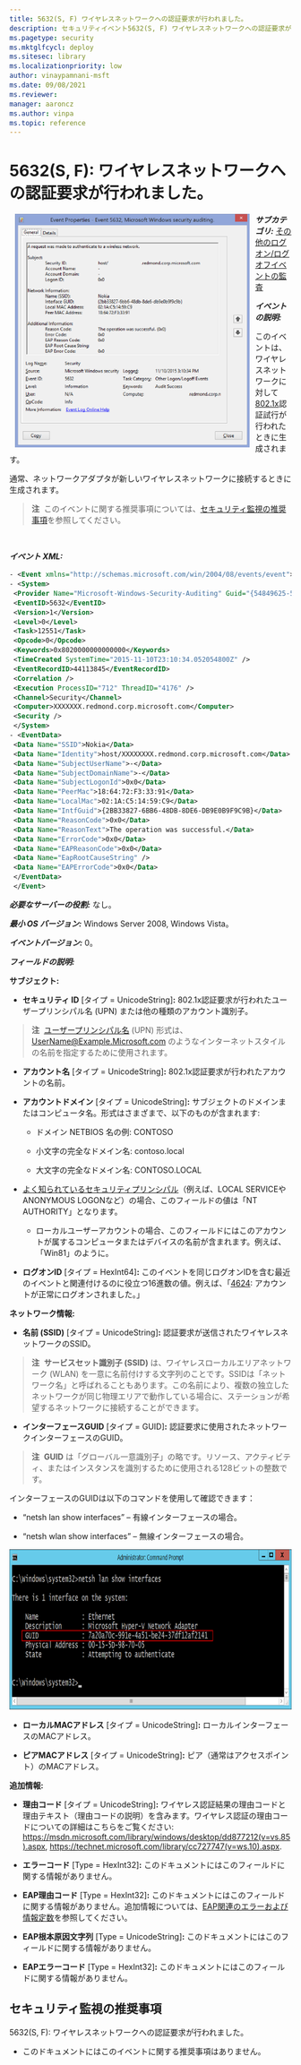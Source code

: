 ```yaml
---
title: 5632(S, F) ワイヤレスネットワークへの認証要求が行われました。
description: セキュリティイベント5632(S, F) ワイヤレスネットワークへの認証要求が行われましたについて説明します。
ms.pagetype: security
ms.mktglfcycl: deploy
ms.sitesec: library
ms.localizationpriority: low
author: vinaypamnani-msft
ms.date: 09/08/2021
ms.reviewer: 
manager: aaroncz
ms.author: vinpa
ms.topic: reference
---
```


# 5632(S, F): ワイヤレスネットワークへの認証要求が行われました。


<img src="images/event-5632.png" alt="Event 5632 illustration" width="419" height="417" hspace="10" align="left" />

***サブカテゴリ:***&nbsp;[その他のログオン/ログオフイベントの監査](audit-other-logonlogoff-events.md)

***イベントの説明:***

このイベントは、ワイヤレスネットワークに対して[802.1x](/previous-versions/windows/it-pro/windows-server-2012-R2-and-2012/hh831831(v=ws.11))認証試行が行われたときに生成されます。

通常、ネットワークアダプタが新しいワイヤレスネットワークに接続するときに生成されます。

> **注**&nbsp;&nbsp;このイベントに関する推奨事項については、[セキュリティ監視の推奨事項](#security-monitoring-recommendations)を参照してください。

<br clear="all">

***イベント XML:***
```xml
- <Event xmlns="http://schemas.microsoft.com/win/2004/08/events/event">
- <System>
 <Provider Name="Microsoft-Windows-Security-Auditing" Guid="{54849625-5478-4994-A5BA-3E3B0328C30D}" />
 <EventID>5632</EventID>
 <Version>1</Version>
 <Level>0</Level>
 <Task>12551</Task>
 <Opcode>0</Opcode>
 <Keywords>0x8020000000000000</Keywords>
 <TimeCreated SystemTime="2015-11-10T23:10:34.052054800Z" />
 <EventRecordID>44113845</EventRecordID>
 <Correlation />
 <Execution ProcessID="712" ThreadID="4176" />
 <Channel>Security</Channel>
 <Computer>XXXXXXX.redmond.corp.microsoft.com</Computer>
 <Security />
 </System>
- <EventData>
 <Data Name="SSID">Nokia</Data>
 <Data Name="Identity">host/XXXXXXXX.redmond.corp.microsoft.com</Data>
 <Data Name="SubjectUserName">-</Data>
 <Data Name="SubjectDomainName">-</Data>
 <Data Name="SubjectLogonId">0x0</Data>
 <Data Name="PeerMac">18:64:72:F3:33:91</Data>
 <Data Name="LocalMac">02:1A:C5:14:59:C9</Data>
 <Data Name="IntfGuid">{2BB33827-6BB6-48DB-8DE6-DB9E0B9F9C9B}</Data>
 <Data Name="ReasonCode">0x0</Data>
 <Data Name="ReasonText">The operation was successful.</Data>
 <Data Name="ErrorCode">0x0</Data>
 <Data Name="EAPReasonCode">0x0</Data>
 <Data Name="EapRootCauseString" />
 <Data Name="EAPErrorCode">0x0</Data>
 </EventData>
 </Event>
```

***必要なサーバーの役割:*** なし。

***最小 OS バージョン:*** Windows Server 2008, Windows Vista。

***イベントバージョン:*** 0。

***フィールドの説明:***

**サブジェクト:**

-   **セキュリティ ID** \[タイプ = UnicodeString\]**:** 802.1x認証要求が行われたユーザープリンシパル名 (UPN) または他の種類のアカウント識別子。

> **注**&nbsp;&nbsp;[ユーザープリンシパル名](/windows/win32/secauthn/user-name-formats) (UPN) 形式は、UserName@Example.Microsoft.com のようなインターネットスタイルの名前を指定するために使用されます。

-   **アカウント名** \[タイプ = UnicodeString\]**:** 802.1x認証要求が行われたアカウントの名前。

-   **アカウントドメイン** \[タイプ = UnicodeString\]**:** サブジェクトのドメインまたはコンピュータ名。形式はさまざまで、以下のものが含まれます:

    -   ドメイン NETBIOS 名の例: CONTOSO

    -   小文字の完全なドメイン名: contoso.local

    -   大文字の完全なドメイン名: CONTOSO.LOCAL

-   [よく知られているセキュリティプリンシパル](/windows/security/identity-protection/access-control/security-identifiers)（例えば、LOCAL SERVICEやANONYMOUS LOGONなど）の場合、このフィールドの値は「NT AUTHORITY」となります。

    -   ローカルユーザーアカウントの場合、このフィールドにはこのアカウントが属するコンピュータまたはデバイスの名前が含まれます。例えば、「Win81」のように。

-   **ログオンID** \[タイプ = HexInt64\]**:** このイベントを同じログオンIDを含む最近のイベントと関連付けるのに役立つ16進数の値。例えば、「[4624](event-4624.md): アカウントが正常にログオンされました。」

**ネットワーク情報:**

-   **名前 (SSID)** \[タイプ = UnicodeString\]**:** 認証要求が送信されたワイヤレスネットワークのSSID。

> **注**&nbsp;&nbsp;**サービスセット識別子 (SSID)** は、ワイヤレスローカルエリアネットワーク (WLAN) を一意に名前付けする文字列のことです。SSIDは「ネットワーク名」と呼ばれることもあります。この名前により、複数の独立したネットワークが同じ物理エリアで動作している場合に、ステーションが希望するネットワークに接続することができます。

-   **インターフェースGUID** \[タイプ = GUID\]**:** 認証要求に使用されたネットワークインターフェースのGUID。

> **注**&nbsp;&nbsp;**GUID** は「グローバル一意識別子」の略です。リソース、アクティビティ、またはインスタンスを識別するために使用される128ビットの整数です。

インターフェースのGUIDは以下のコマンドを使用して確認できます：

-   “netsh lan show interfaces” – 有線インターフェースの場合。

-   “netsh wlan show interfaces” – 無線インターフェースの場合。

<img src="images/netsh-lan-command.png" alt="Netsh LANコマンドのイラスト" width="834" height="286" />

-   **ローカルMACアドレス** \[タイプ = UnicodeString\]**:** ローカルインターフェースのMACアドレス。

-   **ピアMACアドレス** \[タイプ = UnicodeString\]**:** ピア（通常はアクセスポイント）のMACアドレス。

**追加情報:**

-   **理由コード** \[タイプ = UnicodeString\]**:** ワイヤレス認証結果の理由コードと理由テキスト（理由コードの説明）を含みます。ワイヤレス認証の理由コードについての詳細はこちらをご覧ください: <https://msdn.microsoft.com/library/windows/desktop/dd877212(v=vs.85).aspx>, <https://technet.microsoft.com/library/cc727747(v=ws.10).aspx>.

-   **エラーコード** \[Type = HexInt32\]**:** このドキュメントにはこのフィールドに関する情報がありません。

-   **EAP理由コード** \[Type = HexInt32\]**:** このドキュメントにはこのフィールドに関する情報がありません。追加情報については、[EAP関連のエラーおよび情報定数](/windows/win32/eaphost/eap-related-error-and-information-constants)を参照してください。

-   **EAP根本原因文字列** \[Type = UnicodeString\]**:** このドキュメントにはこのフィールドに関する情報がありません。

-   **EAPエラーコード** \[Type = HexInt32\]**:** このドキュメントにはこのフィールドに関する情報がありません。

## セキュリティ監視の推奨事項

5632(S, F): ワイヤレスネットワークへの認証要求が行われました。

-   このドキュメントにはこのイベントに関する推奨事項はありません。
